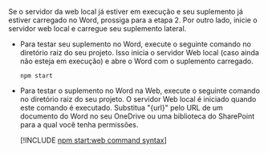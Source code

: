 Se o servidor da web local já estiver em execução e seu suplemento já estiver carregado no Word, prossiga para a etapa 2. Por outro lado, inicie o servidor web local e carregue seu suplemento lateral.

- Para testar seu suplemento no Word, execute o seguinte comando no diretório raiz do seu projeto. Isso inicia o servidor Web local (caso ainda não esteja em execução) e abre o Word com o suplemento carregado.

    ```command&nbsp;line
    npm start
    ```

- Para testar o suplemento no Word na Web, execute o seguinte comando no diretório raiz do seu projeto. O servidor Web local é iniciado quando este comando é executado. Substitua "{url}" pelo URL de um documento do Word no seu OneDrive ou uma biblioteca do SharePoint para a qual você tenha permissões.

    [!INCLUDE [npm start:web command syntax](../includes/start-web-sideload-instructions.md)]

